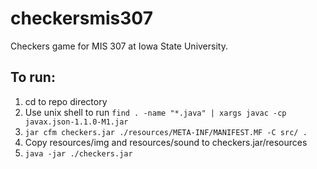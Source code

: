 # checkersmis307

Checkers game for MIS 307 at Iowa State University.

## To run:
1. cd to repo directory
2. Use unix shell to run `find . -name "*.java" | xargs javac -cp javax.json-1.1.0-M1.jar`
3. `jar cfm checkers.jar ./resources/META-INF/MANIFEST.MF -C src/ .`
4. Copy resources/img and resources/sound to checkers.jar/resources
5. `java -jar ./checkers.jar`
